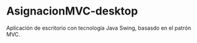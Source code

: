 # AsignacionMVC-desktop

Aplicación de escritorio con tecnología Java Swing, basasdo en el patrón MVC.
